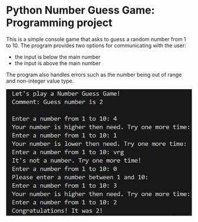 # Python Number Guess Game: Programming project 
This is a simple console game that asks to guess a random number from 1 to 10.
The program provides two options for communicating with the user:
- the input is below the main number
- the input is above the main number

The program also handles errors such as the number being out of range and non-integer value type.

![Screenshot](/Screenshot.png)
